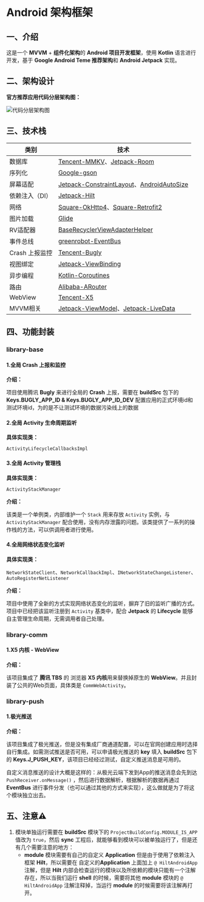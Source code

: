 # Android 架构框架

## 一、介绍

这是一个 **MVVM** + **组件化架构**的 **Android 项目开发框架**，使用 **Kotlin** 语言进行开发，基于 **Google Android Teme 推荐架构**和 **Android Jetpack** 实现。

## 二、架构设计

**官方推荐应用代码分层架构图：**

![代码分层架构图](https://tva1.sinaimg.cn/large/008i3skNgy1gvjhh0a8xej60qo0k0t9t02.jpg)

## 三、技术栈

| 类别           | 技术                                                         |
| -------------- | ------------------------------------------------------------ |
| 数据库         | [Tencent-MMKV](https://github.com/Tencent/MMKV)、[Jetpack-Room](https://developer.android.com/jetpack/androidx/releases/room) |
| 序列化         | [Google-gson](https://github.com/google/gson)                |
| 屏幕适配       | [Jetpack-ConstraintLayout](https://developer.android.com/training/constraint-layout?hl=zh-cn)、[AndroidAutoSize](https://github.com/JessYanCoding/AndroidAutoSize) |
| 依赖注入（DI） | [Jetpack-Hilt](https://developer.android.com/training/dependency-injection/hilt-android?hl=zh_cn) |
| 网络           | [Square-OkHttp4](https://github.com/square/okhttp)、[Square-Retrofit2](https://github.com/square/retrofit) |
| 图片加载       | [Glide](https://github.com/bumptech/glide)            |
| RV适配器       | [BaseRecyclerViewAdapterHelper](https://github.com/CymChad/BaseRecyclerViewAdapterHelper) |
| 事件总线       | [greenrobot-EventBus](https://github.com/greenrobot/EventBus) |
| Crash 上报监控 | [Tencent-Bugly](https://bugly.qq.com/v2/index)               |
| 视图绑定       | [Jetpack-ViewBinding](https://developer.android.com/topic/libraries/view-binding?hl=zh-cn) |
| 异步编程       | [Kotlin-Coroutines](https://github.com/Kotlin/kotlinx.coroutines) |
| 路由           | [Alibaba-ARouter](https://github.com/alibaba/ARouter)        |
| WebView        | [Tencent-X5](https://x5.tencent.com/tbs/index.html)          |
| MVVM相关       | [Jetpack-ViewModel](https://developer.android.com/topic/libraries/architecture/viewmodel?hl=zh_cn)、[Jetpack-LiveData](https://developer.android.com/topic/libraries/architecture/livedata?hl=zh-cn) |

## 四、功能封装

### **library-base**

#### 1.全局 Crash 上报和监控

**介绍：**

项目使用腾讯 **Bugly** 来进行全局的 **Crash** 上报，需要在 **buildSrc** 包下的 **Keys.BUGLY_APP_ID & Keys.BUGLY_APP_ID_DEV** 配置应用的正式环境id和测试环境id，为的是不让测试环境的数据污染线上的数据

#### 2.全局 Activity 生命周期监听

**具体实现类：**

`ActivityLifecycleCallbacksImpl`

#### 3.全局 Activity 管理栈

**具体实现类：**

`ActivityStackManager`

**介绍：**

该类是一个单例类，内部维护一个 `Stack` 用来存放 `Activity` 实例，与 `ActivityStackManager` 配合使用，没有内存泄露的问题。该类提供了一系列的操作栈的方法，可以供调用者进行使用。

#### 4.全局网络状态变化监听

**具体实现类：**

`NetworkStateClient`、`NetworkCallbackImpl`、`INetworkStateChangeListener`、`AutoRegisterNetListener`

**介绍：**

项目中使用了全新的方式实现网络状态变化的监听，摒弃了旧的监听广播的方式。项目中已经把该监听注册到 `Activity` 基类中，配合 **Jetpack** 的 **Lifecycle** 能够自主管理生命周期，无需调用者自己处理。

### **library-comm**

#### 1.X5 内核 - WebView

**介绍：**

该项目集成了 **腾讯 TBS** 的 浏览器 **X5 内核**用来替换掉原生的 **WebView**。并且封装了公共的Web页面，具体类是 `CommWebActivity`。

### **library-push**

#### 1.极光推送

**介绍：** 

该项目集成了极光推送，但是没有集成厂商通道配置，可以在官网创建应用时选择自行集成。如需测试推送是否可用，可以申请极光推送的 **key** 填入 **buildSrc** 包下的 **Keys.J_PUSH_KEY**，该项目已经经过测试，自定义推送消息是可用的。

自定义消息推送的设计大概是这样的：从极光云端下发到App的推送消息会先到达 `PushReceiver.onMessage()` ，然后进行数据解析，根据解析的数据再通过 **EventBus** 进行事件分发（也可以通过其他的方式来实现），这么做就是为了将这个模块独立出去。

## 五、注意⚠️

1. 模块单独运行需要在 **buildSrc** 模块下的 `ProjectBuildConfig.MODULE_IS_APP` 值改为 `true`，然后 **sync** 工程后，就能够看到模块可以被单独运行了，但是还有几个需要注意的地方：
   - **module** 模块需要有自己的自定义 **Application** 但是由于使用了依赖注入框架 **Hilt**，所以需要在 自定义的**Application** 上面加上 `@ HiltAndroidApp` 注解，但是 **Hilt** 内部会检查运行的模块以及所依赖的模块只能有一个注解存在，所以当我们运行 **shell** 的时候，需要将其他 **module** 模块的 `@ HiltAndroidApp` 注解注释掉，当运行 **module** 的时候需要将该注解再打开。
